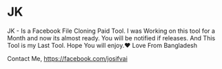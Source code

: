 # JK
JK - Is a Facebook File Cloning Paid Tool. I was Working on this tool for a Month and now its almost ready. You will be notified if releases. And This Tool is my Last Tool. Hope You will enjoy.❤️ Love From Bangladesh

Contact Me, https://facebook.com/josifvai
